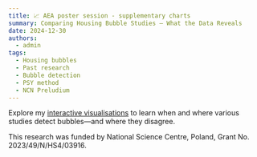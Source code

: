 ```yaml
---
title: 📈 AEA poster session - supplementary charts
summary: Comparing Housing Bubble Studies — What the Data Reveals
date: 2024-12-30
authors:
  - admin
tags:
  - Housing bubbles
  - Past research
  - Bubble detection
  - PSY method
  - NCN Preludium
---
```


Explore my [interactive visualisations](/project/visualizations/) to learn when and where various studies detect bubbles—and where they disagree.

This research was funded by National Science Centre, Poland, Grant No. 2023/49/N/HS4/03916.





